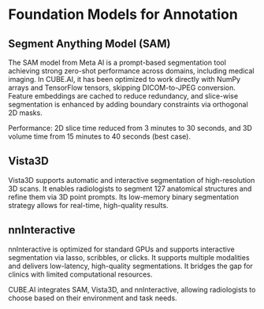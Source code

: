 # Foundation Models for Annotation

## Segment Anything Model (SAM)
The SAM model from Meta AI is a prompt-based segmentation tool achieving strong zero-shot performance across domains, including medical imaging. In CUBE.AI, it has been optimized to work directly with NumPy arrays and TensorFlow tensors, skipping DICOM-to-JPEG conversion. Feature embeddings are cached to reduce redundancy, and slice-wise segmentation is enhanced by adding boundary constraints via orthogonal 2D masks.

Performance: 2D slice time reduced from 3 minutes to 30 seconds, and 3D volume time from 15 minutes to 40 seconds (best case).

## Vista3D
Vista3D supports automatic and interactive segmentation of high-resolution 3D scans. It enables radiologists to segment 127 anatomical structures and refine them via 3D point prompts. Its low-memory binary segmentation strategy allows for real-time, high-quality results.

## nnInteractive
nnInteractive is optimized for standard GPUs and supports interactive segmentation via lasso, scribbles, or clicks. It supports multiple modalities and delivers low-latency, high-quality segmentations. It bridges the gap for clinics with limited computational resources.

CUBE.AI integrates SAM, Vista3D, and nnInteractive, allowing radiologists to choose based on their environment and task needs.